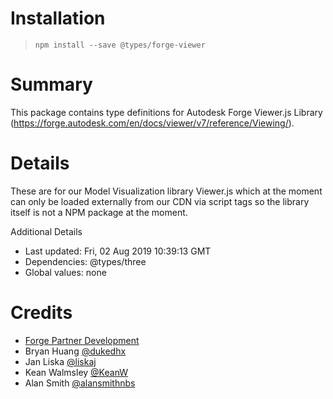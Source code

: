 # Installation

> `npm install --save @types/forge-viewer`

# Summary

This package contains type definitions for Autodesk Forge Viewer.js Library (https://forge.autodesk.com/en/docs/viewer/v7/reference/Viewing/).

# Details

These are for our Model Visualization library Viewer.js which at the moment can only be loaded externally from our CDN via script tags so the library itself is not a NPM package at the moment.

Additional Details

- Last updated: Fri, 02 Aug 2019 10:39:13 GMT
- Dependencies: @types/three
- Global values: none

# Credits

- <a href="mailto:forge.help@autodesk.com">Forge Partner Development</a>
- Bryan Huang [@dukedhx](https://github.com/dukedhx)
- Jan Liska [@liskaj](https://github.com/liskaj)
- Kean Walmsley [@KeanW](https://github.com/KeanW)
- Alan Smith [@alansmithnbs](https://github.com/alansmithnbs)
